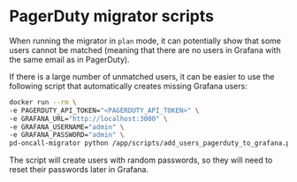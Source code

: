 # PagerDuty migrator scripts

When running the migrator in `plan` mode, it can potentially show that some users cannot be matched
(meaning that there are no users in Grafana with the same email as in PagerDuty).

If there is a large number of unmatched users, it can be easier to use the following script that
automatically creates missing Grafana users:

```bash
docker run --rm \
-e PAGERDUTY_API_TOKEN="<PAGERDUTY_API_TOKEN>" \
-e GRAFANA_URL="http://localhost:3000" \
-e GRAFANA_USERNAME="admin" \
-e GRAFANA_PASSWORD="admin" \
pd-oncall-migrator python /app/scripts/add_users_pagerduty_to_grafana.py
```

The script will create users with random passwords, so they will need to reset their passwords later in Grafana.
